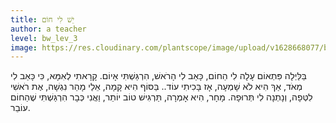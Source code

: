 ```yaml
---
title: יֵשׁ לִי חוֹם
author: a teacher
level: bw_lev_3
image: https://res.cloudinary.com/plantscope/image/upload/v1628668077/bookworm_webapp/illustrations/jw_lj_hfy.jpg
---
```

בַּלַּיְלָה פִּתְאוֹם עָלָה לִי הַחוֹם,
כָּאַב לִי הָרֹאשׁ, הִרְגַּשְׁתִּי אָיוֹם.
קָרָאתִי לְאִמָּא, כִּי כָּאַב לִי מְאֹד,
אַךְ הִיא לֹא שָׁמְעָה, אָז בָּכִיתִי עוֹד..
בַּסּוֹף הִיא קָמָה, אֵלַי מָהֵר נִגְשָׁה,
אֶת רֹאשִׁי לִטְּפָה, וְנָתְנָה לִי תְּרוּפָה.
מָחָר, הִיא אָמְרָה, תַּרְגִּישׁ טוֹב יוֹתֵר,
וַאֲנִי כְּבָר הִרְגַּשְׁתִּי שֶׁהַחוֹם עוֹבֵר.
